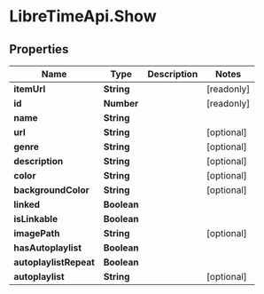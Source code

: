 # LibreTimeApi.Show

## Properties

Name | Type | Description | Notes
------------ | ------------- | ------------- | -------------
**itemUrl** | **String** |  | [readonly] 
**id** | **Number** |  | [readonly] 
**name** | **String** |  | 
**url** | **String** |  | [optional] 
**genre** | **String** |  | [optional] 
**description** | **String** |  | [optional] 
**color** | **String** |  | [optional] 
**backgroundColor** | **String** |  | [optional] 
**linked** | **Boolean** |  | 
**isLinkable** | **Boolean** |  | 
**imagePath** | **String** |  | [optional] 
**hasAutoplaylist** | **Boolean** |  | 
**autoplaylistRepeat** | **Boolean** |  | 
**autoplaylist** | **String** |  | [optional] 


